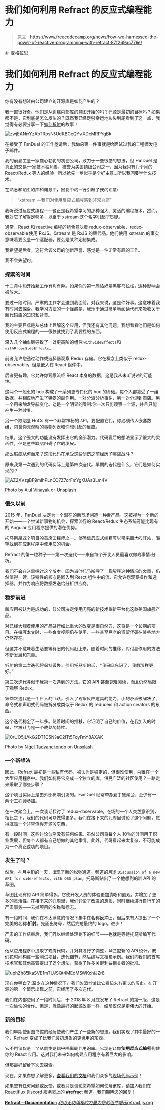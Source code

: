# 我们如何利用 Refract 的反应式编程能力

> 原文：<https://www.freecodecamp.org/news/how-we-harnessed-the-power-of-reactive-programming-with-refract-87f269ac779e/>

乔·麦格拉思

# 我们如何利用 Refract 的反应式编程能力

你有没有想过由公司建立的开源库是如何产生的？

我一直很好奇。他们是从创建内部库的意图开始的吗？开源是最初的目标吗？如果都不是，它到底是怎么发生的？既然我已经足够幸运地从头到尾看到了这一点，我觉得有必要分享一下[如何折射](https://refract.js.org/)的故事！

![zwjEANmYzAbTRpsN5UdKBCeQYwXDcMRPYgBb](img/0daf001caae682d2920ef4206ea4891f.png)

在接受了 FanDuel 的工作邀请后，我做的第一件事就是给面试过我的工程师发电子邮件。

我的前雇主是一家雄心勃勃的初创公司，致力于一些很酷的想法，但 FanDuel 是真正的交易:一家技术独角兽，被誉为美国顶级公司之一。因为我只有几个月的 React/Redux 等人的经验，所以抢先一步似乎是个好主意…所以我问要学什么技术。

在熟悉和陌生的库和概念中，回复中的一行引起了我的注意:

> “xstream —我们对使用反应式编程感到非常兴奋”

我听说过反应式编程——这正是我希望学习的那种强大、灵活的编程技术。然而，我对它了解得足够多，以至于 xstream 这个名字引起了质疑。

通常，React 和 reactive 编程的组合意味着 redux-observable，redux-observable 使用 RxJS。Xstream 是 RxJS 的替代品。他们使用 xstream 的事实意味着要么是一个适配器，要么是某种定制集成。

我希望是后者。这符合该公司的创新声誉，感觉是一件非常有趣的工作。

我不会失望的。

### 探索的时间

十二月中旬开始新工作有利有弊。如果你的第一周恰好是黑客马拉松，这种影响会被放大。

要过一段时间，严肃的工作才会送到我面前，对我来说，这是件好事。这意味着我有时间去探索。我学习方法的一个怪癖是，我乐于通过简单地阅读代码来吸收关于新代码库的知识和背景。

我的主要目标是从总体上理解这个应用，但我还有其他问题。我想看看他们是如何使用反应式编程的——很快就找到了我要找的东西。

深入几个抽象层导致了一对更高阶的组件:`withSideEffects`和`withPropsSideEffects`。

前者允许您通过动作或选择器观察 Redux 存储。它在概念上类似于 redux-observable，但是嵌入在 React 组件中。

后者更有趣。它允许你观察流经 React 本身的数据，这是我从未听说过的可能性。

这两个一般化的 hoc 构成了一系列更专门化的 hoc 的基础。每个人都接受了一组数据，并相应地产生了特定的副作用。一对分派分析事件，另一对分派到商店。另一个用来触发导航变化。这是一个明显的限制:你一次只能观察一个源，并且只能产生一种效果。

另一个缺陷是 HoCs 有一个非常神秘的 API。要配置它们，你必须传入嵌套数组，包含你想观察的事物列表和你想引起的反应。

结果，这个强大的功能没有发挥出它的全部潜力。代码背后的想法显示了很大的灵活性，但是这些缺陷阻碍了它的发展。

那么瑕疵从何而来？这段代码在承受这些创伤之前经历了哪些战斗？

原来我第一次遇到的代码实际上是第四次迭代。早期的迭代是什么，它们是如何实现的？

![AZ2XVzgBF9mlhPLnCO7Z7crFmYgKUAa3Lm4V](img/ce17624a35cfe58b7374feca01388338.png)

Photo by [Atul Vinayak](https://unsplash.com/@atulvi?utm_source=medium&utm_medium=referral) on [Unsplash](https://unsplash.com?utm_source=medium&utm_medium=referral)

### 很久以前

2015 年，FanDuel 决定为一个潜在的新市场创造一种新产品。这被视为一个新的开始——一个尝试新事物的机会，探索流行的 React/Redux 生态系统可能比现有的 Angular 应用程序提供的潜在优势。

托马斯是这个项目的首席工程师之一。他确信反应式编程可以带来巨大的好处，渴望找到在应用程序中使用它的机会。

Refract 的第一粒种子——第一次迭代——来自每个开发人员最喜欢做的事情:分析。

我们不会在这里探讨这个版本，因为当时托马斯写了一篇解释这种情况的文章，仍然值得一读。该特性的核心是嵌入到 React 组件中的流。它允许您观察操作和选择器，并作为响应将数据发送给分析供应商。

### 稳步前进

新应用被认为是成功的，该公司决定使用闪亮的新技术重新平台化这款美国旗舰产品。

对已经大规模使用的产品进行如此重大的改变是很自然的，这将是一个长期的项目。在撰写本文时，一些角度视图仍在使用，一些甚至更老的遗留代码在某些地方仍然存在。

但这并不意味着生活要等待旧的代码赶上来。随着时间的推移，对付副作用的方法不断发展和完善。

折射的第二次迭代将保持丢失。引用托马斯的话，“我已经忘记了，我想那样更好。”

第三次迭代类似于我第一次遇到的方法。它的 API 甚至更难阅读，而且仍然局限于观察 Redux。

第四次迭代是一个巨大的飞跃。引入了观察反应道具的能力。小的矛盾被解决了。命令式和声明式代码被拆分成类似于 Redux 的 reducers 和 action creators 的东西。

这个迭代稳定了一年多。随着时间的推移，它证明了自己的价值，在我加入的时候，它被认为是一个成熟的特性。

![0rUO5jLVkG2DT1C5N9aC2ITt5FoyFmY8AXAK](img/7d7010c4a92cfcd4cf9952247c67b50d.png)

Photo by [Nigel Tadyanehondo](https://unsplash.com/@nxvision?utm_source=medium&utm_medium=referral) on [Unsplash](https://unsplash.com?utm_source=medium&utm_medium=referral)

### 一个新想法

因此，Refract 最初是一些私有代码，被认为是稳定的，但很难使用，内置在一个大型应用程序中。我们如何将它变成一个独立的库，供更广泛的社区使用？一路走来采取了哪些步骤？

这个项目实际上是由外部影响引发的。FanDuel 经常举办爱丁堡聚会，至少有一两个工程师参加。

在一次聚会上，一次谈话探讨了 redux-observable，在场的一个人突然意识到，相比之下，我们的代码可以做得更多。我们在接下来的几周里讨论了这个问题，觉得这是一个非常值得开源的东西。

有一段时间，这些讨论似乎没有任何结果。虽然公司将每个人 10%的时间用于职业发展，但每个人都有自己想做的其他事情。此外，代码看起来太复杂，不可能成为一个真正成功的项目。

### 发生了吗？

然后，4 月中旬的一天，出现了新的松弛通道。频道的用途:`Discussion of a new API for side-effects, with OSS plan`。托马斯贴出了一个他想到的新 API 的草图。

草图比现有的 API 简单得多。它使开发人员的体验更加清晰和直观，并增加了更多的灵活性。在接下来的几周里，我们讨论了改进的想法，同时继续进行自行车的严肃事务——去掉项目的名称和标志。

有一段时间，我们在不太满意的情况下集中在名称**反冲**上，但后来有人提出了一个完美的名称:**折射**。先画出符号，然后完成最终的 logo。进步！

严肃的工作结束后，我们可以继续处理剩下的细节——也就是等待托马斯编写代码。

他从应用程序中提取了现有代码，并对其进行了调整，以匹配新的 API 设计。我们花时间构建一些测试项目，迭代细节，然后编写文档和示例。我们向我们的首席技术官和其他高管提出了这个想法，获得了许多关键利益相关者的批准。

![uphZh85IkaSVE1mTUJSQt4MEdMSWKchiJZr8](img/38a39070e1a0db20699205ecee2a293c.png)

现在你明白了:至少在这种情况下，我们的图书馆比它看起来有更长的历史。在开源的第一个暗示出现之前，它经历了多次迭代。

我们在内部使用了一段时间后，于 2018 年 8 月底发布了 Refract 的第一版，这是一次愉快的合作。但是，就像最好的起源故事一样，结局仅仅是更伟大的开始。

### 新的目标

我们早期使用图书馆的经历使我们产生了一些新的想法。我们实现了其中最好的一个，Refract 变成了比我们最初想象的更通用的东西。

它不再仅仅是一个从同步逻辑中隔离副作用的库。它现在让你**使用反应式编程**构建你的 React 应用。这对我们未来如何构建应用程序有着巨大的影响。

但那最好留给下次去探索。

现在，如果你想了解更多，[查看我们的文档](https://refract.js.org/)和我们众多的[现场代码示例](https://refract.js.org/examples)！

如果您有任何问题或反馈，或者只是谈论您希望如何使用该库，请加入我们在 Reactiflux Discord 服务器上的 [**#refract** 频道。我们期待您的回复！](https://discord.gg/fqk86GH)

[**Refract—Documentation**](https://refract.js.org/)
[*利用无功编程的力量为您的组件增压*refract.js.org](https://refract.js.org/)